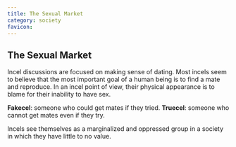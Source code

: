 ```yaml
---
title: The Sexual Market
category: society
favicon: 
---
```


## The Sexual Market

Incel discussions are focused on making sense of dating. Most incels seem to believe that the most important goal of a human being is to find a mate and reproduce. In an incel point of view, their physical appearance is to blame for their inability to have sex.

**Fakecel**: someone who could get mates if they tried.
**Truecel**: someone who cannot get mates even if they try.

Incels see themselves as a marginalized and oppressed group in a society in which they have little to no value.
